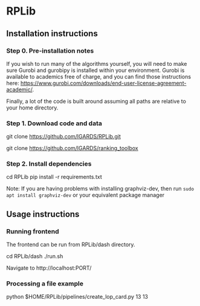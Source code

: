 # RPLib

## Installation instructions

### Step 0. Pre-installation notes
If you wish to run many of the algorithms yourself, you will need to make sure Gurobi and gurobipy is installed within your environment. Gurobi is available to academics free of charge, and you can find those instructions here: https://www.gurobi.com/downloads/end-user-license-agreement-academic/. 

Finally, a lot of the code is built around assuming all paths are relative to your home directory.

### Step 1. Download code and data
git clone https://github.com/IGARDS/RPLib.git

git clone https://github.com/IGARDS/ranking_toolbox

### Step 2. Install dependencies

cd RPLib
pip install -r requirements.txt

Note: If you are having problems with installing graphviz-dev, then run
`sudo apt install graphviz-dev`
or your equivalent package manager

## Usage instructions

### Running frontend
The frontend can be run from RPLib/dash directory.

cd RPLib/dash
./run.sh <PORT>
  
Navigate to http://localhost:PORT/
  
### Processing a file example
  
python $HOME/RPLib/pipelines/create_lop_card.py 13 13
